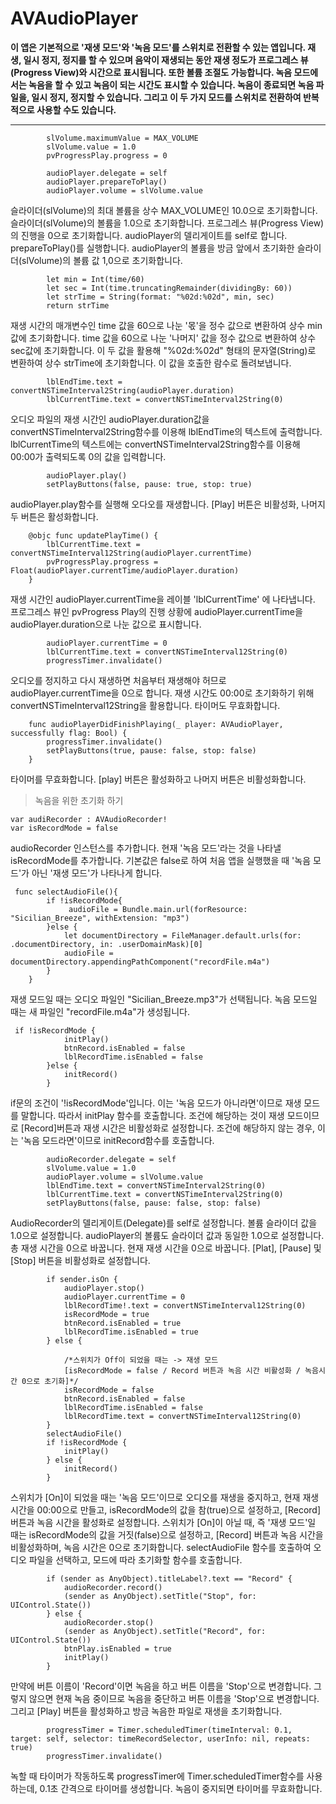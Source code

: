 # AVAudioPlayer 

**이 앱은 기본적으로 '재생 모드'와 '녹음 모드'를 스위치로 전환할 수 있는 앱입니다. 재생, 일시 정지, 정지를 할 수 있으며 음악이 재생되는 동안 재생 정도가 프로그레스 뷰(Progress View)와 시간으로 표시됩니다. 또한 볼륨 조절도 가능합니다. 녹음 모드에서는 녹음을 할 수 있고 녹음이 되는 시간도 표시할 수 있습니다. 녹음이 종료되면 녹음 파일을, 일시 정지, 정지할 수 있습니다. 그리고 이 두 가지 모드를 스위치로 전환하여 반복적으로 사용할 수도 있습니다.**

***
```
        slVolume.maximumValue = MAX_VOLUME 
        slVolume.value = 1.0 
        pvProgressPlay.progress = 0 
        
        audioPlayer.delegate = self
        audioPlayer.prepareToPlay()
        audioPlayer.volume = slVolume.value
```
슬라이더(slVolume)의 최대 볼륨을 상수 MAX_VOLUME인 10.0으로 초기화합니다.
슬라이더(slVolume)의 볼륨을 1.0으로 초기화합니다.
프로그레스 뷰(Progress View)의 진행을 0으로 초기화합니다.
audioPlayer의 델리게이트를 self로 합니다.
prepareToPlay()를 실행합니다.
audioPlayer의 볼륨을 방금 앞에서 초기화한 슬라이더(slVolume)의 볼륨 값 1,0으로 초기화합니다.

```
        let min = Int(time/60)
        let sec = Int(time.truncatingRemainder(dividingBy: 60)) 
        let strTime = String(format: "%02d:%02d", min, sec) 
        return strTime
```
재생 시간의 매개변수인 time 값을 60으로 나눈 '몫'을 정수 값으로 변환하여 상수 min 값에 초기화합니다.
time 값을 60으로 나눈 '나머지' 값을 정수 값으로 변환하여 상수 sec값에 초기화합니다.
이 두 값을 활용해 "%02d:%02d" 형태의 문자열(String)로 변환하여 상수 strTime에 초기화합니다.
이 값을 호출한 람수로 돌려보냅니다.

```
        lblEndTime.text = convertNSTimeInterval2String(audioPlayer.duration)
        lblCurrentTime.text = convertNSTimeInterval2String(0)
```
오디오 파일의 재생 시간인 audioPlayer.duration값을 convertNSTimeInterval2String함수를 이용해 lblEndTime의 텍스트에 출력합니다.
lblCurrentTime의 텍스트에는 convertNSTimeInterval2String함수를 이용해 00:00가 출력되도록 0의 값을 입력합니다.

```
        audioPlayer.play() 
        setPlayButtons(false, pause: true, stop: true) 
```
audioPlayer.play함수를 실행해 오다오를 재생합니다.
[Play] 버튼은 비활성화, 나머지 두 버튼은 활성화합니다.
    
```
    @objc func updatePlayTime() {
        lblCurrentTime.text = convertNSTimeInterval12String(audioPlayer.currentTime) 
        pvProgressPlay.progress = Float(audioPlayer.currentTime/audioPlayer.duration) 
    }
```
재생 시간인 audioPlayer.currentTime을 레이블 'lblCurrentTime' 에 나타냅니다.
프로그레스 뷰인 pvProgress Play의 진행 상황에 audioPlayer.currentTime을 audioPlayer.duration으로 나눈 값으로 표시합니다.

```
        audioPlayer.currentTime = 0 
        lblCurrentTime.text = convertNSTimeInterval12String(0) 
        progressTimer.invalidate() 
```
오디오를 정지하고 다시 재생하면 처음부터 재생해야 허므로 audioPlayer.currentTime을 0으로 합니다.
재생 시간도 00:00로 초기화하기 위해 convertNSTimeInterval12String을 활용합니다.
타이머도 무효화합니다.

```
    func audioPlayerDidFinishPlaying(_ player: AVAudioPlayer, successfully flag: Bool) {
        progressTimer.invalidate()
        setPlayButtons(true, pause: false, stop: false)
    }
```        
타이머를 무효화합니다.
[play] 버튼은 활성화하고 나머지 버튼은 비활성화합니다.

> 녹음을 위한 초기화 하기

```
var audiRecorder : AVAudioRecorder!
var isRecordMode = false
```
audioRecorder 인스턴스를 추가합니다.
현재 '녹음 모드'라는 것을 나타낼 isRecordMode를 추가합니다. 기본값은 false로 하여 처음 앱을 실행했을 때 '녹음 모드'가 아닌 '재생 모드'가 나타나게 합니다.

```
 func selectAudioFile(){
        if !isRecordMode{
             audioFile = Bundle.main.url(forResource: "Sicilian_Breeze", withExtension: "mp3")
        }else {
            let documentDirectory = FileManager.default.urls(for: .documentDirectory, in: .userDomainMask)[0]
            audioFile = documentDirectory.appendingPathComponent("recordFile.m4a")
        }
    }
```
재생 모드일 때는 오디오 파일인 "Sicilian_Breeze.mp3"가 선택됩니다.
녹음 모드일 때는 새 파일인 "recordFile.m4a"가 생성됩니다.

```
 if !isRecordMode {
            initPlay()
            btnRecord.isEnabled = false
            lblRecordTime.isEnabled = false
        }else {
            initRecord()
        }
```
if문의 조건이 '!isRecordMode'입니다. 이는 '녹음 모드가 아니라면'이므로 재생 모드를 말합니다. 따라서 initPlay 함수를 호출합니다.
조건에 해당하는 것이 재생 모드이므로 [Record]버튼과 재생 시간은 비활성화로 설정합니다.
조건에 해당하지 않는 경우, 이는 '녹음 모드라면'이므로 initRecord함수를 호출합니다.

```
        audioRecorder.delegate = self
        slVolume.value = 1.0
        audioPlayer.volume = slVolume.value
        lblEndTime.text = convertNSTimeInterval2String(0)
        lblCurrentTime.text = convertNSTimeInterval2String(0)
        setPlayButtons(false, pause: false, stop: false)
```
AudioRecorder의 델리게이트(Delegate)를 self로 설정합니다.
볼륨 슬라이더 값을 1.0으로 설정합니다.
audioPlayer의 볼륨도 슬라이더 값과 동일한 1.0으로 설정합니다.
총 재생 시간을 0으로 바꿉니다.
현재 재생 시간을 0으로 바꿉니다.
[Plat], [Pause] 및 [Stop] 버튼을 비활성화로 설정합니다.

```
        if sender.isOn {
            audioPlayer.stop()
            audioPlayer.currentTime = 0
            lblRecordTime!.text = convertNSTimeInterval12String(0)
            isRecordMode = true
            btnRecord.isEnabled = true
            lblRecordTime.isEnabled = true
        } else { 
            
            /*스위치가 Off이 되었을 때는 -> 재생 모드
            [isRecordMode = false / Record 버튼과 녹음 시간 비활성화 / 녹음시간 0으로 초기화]*/
            isRecordMode = false
            btnRecord.isEnabled = false
            lblRecordTime.isEnabled = false
            lblRecordTime.text = convertNSTimeInterval12String(0)
        }        
        selectAudioFile()
        if !isRecordMode {
            initPlay()
        } else { 
            initRecord()
        }
```
스위치가 [On]이 되었을 때는 '녹음 모드'이므로 오디오를 재생을 중지하고, 현재 재생 시간을 00:00으로 만들고, isRecordMode의 값을 참(true)으로 설정하고, [Record] 버튼과 녹음 시간을 활성화로 설정합니다.
스위치가 [On]이 아닐 때, 즉 '재생 모드'일 때는 isRecordMode의 값을 거짓(false)으로 설정하고, [Record] 버튼과 녹음 시간을 비활성화하며, 녹음 시간은 0으로 초기화합니다.
selectAudioFile 함수를 호출하여 오디오 파일을 선택하고, 모드에 따라 초기화할 함수를 호출합니다.

```
        if (sender as AnyObject).titleLabel?.text == "Record" {
            audioRecorder.record()
            (sender as AnyObject).setTitle("Stop", for: UIControl.State())
        } else {
            audioRecorder.stop()
            (sender as AnyObject).setTitle("Record", for: UIControl.State())
            btnPlay.isEnabled = true
            initPlay()
        }
```
만약에 버튼 이름이 'Record'이면 녹음을 하고 버튼 이름을 'Stop'으로 변경합니다.
그렇지 않으면 현재 녹음 중이므로 녹음을 중단하고 버튼 이름을 'Stop'으로 변경합니다. 그리고 [Play] 버튼을 활성화하고 방금 녹음한 파일로 재생을 초기화합니다.

```
        progressTimer = Timer.scheduledTimer(timeInterval: 0.1, target: self, selector: timeRecordSelector, userInfo: nil, repeats: true)
        progressTimer.invalidate()
```
녹할 때 타이머가 작동하도록 progressTimer에 Timer.scheduledTimer함수를 사용하는데, 0.1초 간격으로 타이머를 생성합니다.
녹음이 중지되면 타이머를 무효화합니다.

